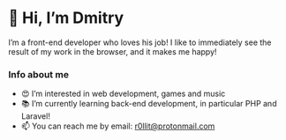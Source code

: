 # 👋 Hi, I’m Dmitry

I’m a front-end developer who loves his job! I like to immediately see the result of my work in the browser, and it makes me happy!

### Info about me
- 😍 I’m interested in web development, games and music
- 📚 I’m currently learning back-end development, in particular PHP and Laravel!
- 📫 You can reach me by email: <r0llit@protonmail.com>

<!---
rusanov-dmitry/rusanov-dmitry is a ✨ special ✨ repository because its `README.md` (this file) appears on your GitHub profile.
You can click the Preview link to take a look at your changes.
--->
